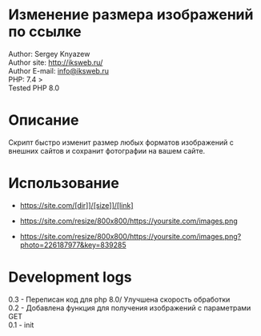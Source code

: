 # Изменение размера изображений по ссылке 
  
Author: Sergey Knyazew  
Author site: http://iksweb.ru/  
Author E-mail: info@iksweb.ru  
PHP: 7.4 >  
Tested PHP 8.0

# Описание  
Скрипт быстро изменит размер любых форматов изображений с внешних сайтов и сохранит фотографии на вашем сайте.

# Использование

* https://site.com/[dir]]/[size]]/[link]  

* https://site.com/resize/800x800/https://yoursite.com/images.png  

* https://site.com/resize/800x800/https://yoursite.com/images.png?photo=226187977&key=839285

# Development logs  
  
0.3 - Переписан код для php 8.0/ Улучшена скорость обработки  
0.2 - Добавлена функция для получения изображений с параметрами GET  
0.1 - init  

